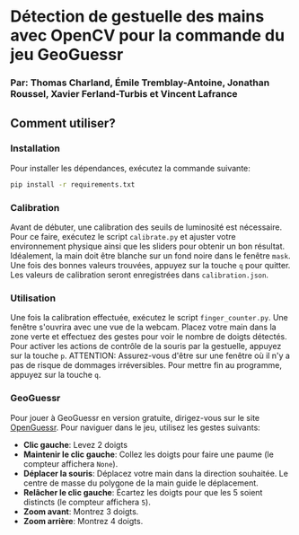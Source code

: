 # Détection de gestuelle des mains avec OpenCV pour la commande du jeu GeoGuessr
### Par: Thomas Charland, Émile Tremblay-Antoine, Jonathan Roussel, Xavier Ferland-Turbis et Vincent Lafrance

## Comment utiliser?

### Installation
Pour installer les dépendances, exécutez la commande suivante:
```bash
pip install -r requirements.txt
```

### Calibration
Avant de débuter, une calibration des seuils de luminosité est nécessaire. Pour ce faire, exécutez le script `calibrate.py` et ajuster votre environnement physique ainsi que les sliders pour obtenir un bon résultat. Idéalement, la main doit être blanche sur un fond noire dans le fenêtre `mask`. Une fois des bonnes valeurs trouvées, appuyez sur la touche `q` pour quitter. Les valeurs de calibration seront enregistrées dans `calibration.json`.

### Utilisation
Une fois la calibration effectuée, exécutez le script `finger_counter.py`. Une fenêtre s'ouvrira avec une vue de la webcam. Placez votre main dans la zone verte et effectuez des gestes pour voir le nombre de doigts détectés. Pour activer les actions de contrôle de la souris par la gestuelle, appuyez sur la touche `p`. ATTENTION: Assurez-vous d'être sur une fenêtre où il n'y a pas de risque de dommages irréversibles. Pour mettre fin au programme, appuyez sur la touche `q`.

### GeoGuessr
Pour jouer à GeoGuessr en version gratuite, dirigez-vous sur le site [OpenGuessr](https://openguessr.com/). Pour naviguer dans le jeu, utilisez les gestes suivants:
- **Clic gauche**: Levez 2 doigts
- **Maintenir le clic gauche**: Collez les doigts pour faire une paume (le compteur affichera `None`).
- **Déplacer la souris**: Déplacez votre main dans la direction souhaitée. Le centre de masse du polygone de la main guide le déplacement.
- **Relâcher le clic gauche**: Écartez les doigts pour que les 5 soient distincts (le compteur affichera `5`).
- **Zoom avant**: Montrez 3 doigts.
- **Zoom arrière**: Montrez 4 doigts.
